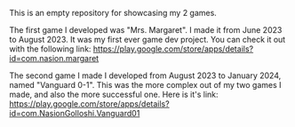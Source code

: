 This is an empty repository for showcasing my 2 games.

The first game I developed was "Mrs. Margaret". I made it from June 2023 to August 2023. It was my first ever game dev project. You can check it out with the following link:
https://play.google.com/store/apps/details?id=com.nasion.margaret

The second game I made I developed from August 2023 to January 2024, named "Vanguard 0-1". This was the more complex out of my two games I made, and also the more successful one. Here is it's link: 
https://play.google.com/store/apps/details?id=com.NasionGolloshi.Vanguard01
